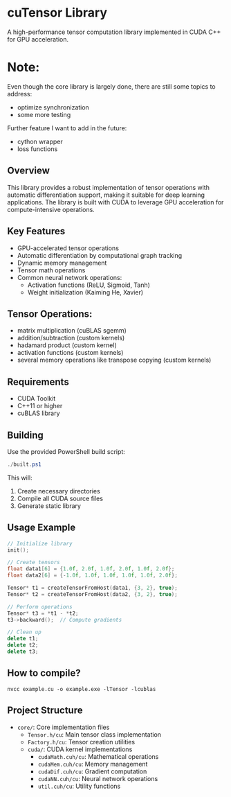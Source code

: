 # cuTensor Library

A high-performance tensor computation library implemented in CUDA C++ for GPU acceleration.

# Note:

Even though the core library is largely done, there are still some topics to address:
- optimize synchronization
- some more testing

Further feature I want to add in the future:
- cython wrapper
- loss functions

## Overview

This library provides a robust implementation of tensor operations with automatic differentiation support, making it suitable for deep learning applications. The library is built with CUDA to leverage GPU acceleration for compute-intensive operations.

## Key Features

- GPU-accelerated tensor operations
- Automatic differentiation by computational graph tracking
- Dynamic memory management
- Tensor math operations
- Common neural network operations:
    - Activation functions (ReLU, Sigmoid, Tanh)
    - Weight initialization (Kaiming He, Xavier)
 
## Tensor Operations:

- matrix multiplication (cuBLAS sgemm)
- addition/subtraction (custom kernels)
- hadamard product (custom kernel)
- activation functions (custom kernels)
- several memory operations like transpose copying (custom kernels)

## Requirements

- CUDA Toolkit
- C++11 or higher
- cuBLAS library

## Building

Use the provided PowerShell build script:

```powershell
./built.ps1
```

This will:
1. Create necessary directories
2. Compile all CUDA source files
3. Generate static library

## Usage Example

```cpp
// Initialize library
init();

// Create tensors
float data1[6] = {1.0f, 2.0f, 1.0f, 2.0f, 1.0f, 2.0f};
float data2[6] = {-1.0f, 1.0f, 1.0f, 1.0f, 1.0f, 2.0f};

Tensor* t1 = createTensorFromHost(data1, {3, 2}, true);
Tensor* t2 = createTensorFromHost(data2, {3, 2}, true);

// Perform operations
Tensor* t3 = *t1 - *t2;
t3->backward();  // Compute gradients

// Clean up
delete t1;
delete t2;
delete t3;
```

## How to compile?

```
nvcc example.cu -o example.exe -lTensor -lcublas
```

## Project Structure

- `core/`: Core implementation files
    - `Tensor.h/cu`: Main tensor class implementation
    - `Factory.h/cu`: Tensor creation utilities
    - `cuda/`: CUDA kernel implementations
        - `cudaMath.cuh/cu`: Mathematical operations
        - `cudaMem.cuh/cu`: Memory management
        - `cudaDif.cuh/cu`: Gradient computation
        - `cudaNN.cuh/cu`: Neural network operations
        - `util.cuh/cu`: Utility functions
